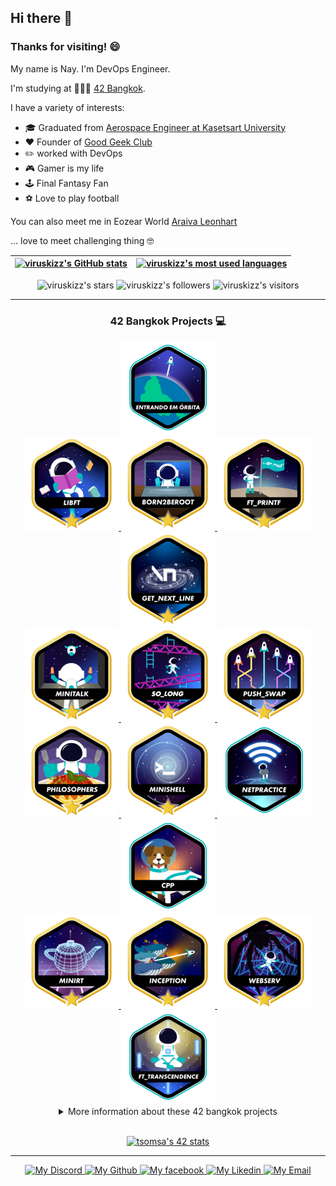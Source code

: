 <!--
[![Araiva Cover github image](https://raw.githubusercontent.com/viruskizz/viruskizz-myutils/main/Araiva%20Cover.png)](https://www.linkedin.com/in/araiva) -->

<!-- My profile coverage -->

## Hi there 👋

### Thanks for visiting! 😄

My name is Nay. I'm DevOps Engineer.

I'm studying at 👨🏻‍💻 [42 Bangkok](https://www.42bangkok.com/).

I have a variety of interests:

* 🎓  Graduated from [Aerospace Engineer at Kasetsart University]
* ❤️  Founder of [Good Geek Club]
* ✏️  worked with DevOps 
* 🎮  Gamer is my life
* 🕹️  Final Fantasy Fan
* ⚽  Love to play football

You can also meet me in Eozear World [Araiva Leonhart]

... love to meet challenging thing 🤓

| [![viruskizz's GitHub stats](https://github-readme-stats.vercel.app/api?username=viruskizz&count_private=true&show_icons=true&hide=issues&hide_border=true&theme=nightowl)](https://github.com/viruskizz?tab=repositories) | [![viruskizz's most used languages](https://github-readme-stats.vercel.app/api/top-langs/?username=viruskizz&layout=compact&hide_border=true&theme=nightowl)](https://github.com/viruskizz?tab=repositories) |
|:-:|:-:|

<p align="center">
    <img alt="viruskizz's stars" src="https://img.shields.io/github/stars/viruskizz?color=blueviolet" />
    <img alt="viruskizz's followers" src="https://img.shields.io/github/followers/viruskizz?color=blueviolet" />
    <img alt="viruskizz's visitors" src="https://komarev.com/ghpvc/?username=viruskizz&color=blueviolet&style=flat&label=visitors" />
</p>

---
<!-- 42 Profile -->

<div align="center">

### 42 Bangkok Projects 💻

<img alt="Enter orbit" src="https://raw.githubusercontent.com/viruskizz/viruskizz/main/42_badges/phase_onee.png" />
<br>
<a href="https://github.com/viruskizz/42bangkok-libft">
	<img alt="viruskizz push_swap" src="https://raw.githubusercontent.com/viruskizz/viruskizz/main/42_badges/libftm.png" />
</a>
<a href="https://github.com/viruskizz/42bangkok-Born2beroot">
	<img alt="viruskizz push_swap" src="https://raw.githubusercontent.com/viruskizz/viruskizz/main/42_badges/born2berootm.png" />
</a>
<a href="https://github.com/viruskizz/42bangkok-ft_printf">
	<img alt="viruskizz push_swap" src="https://raw.githubusercontent.com/viruskizz/viruskizz/main/42_badges/ft_printfm.png" />
</a>
<a href="https://github.com/viruskizz/42bangkok-get_next_line">
	<img alt="viruskizz push_swap" src="https://raw.githubusercontent.com/viruskizz/viruskizz/main/42_badges/get_next_linem.png" />
</a>
<br>
<a href="https://github.com/viruskizz/42bangkok-minitalk">
	<img alt="viruskizz minitalk" src="https://raw.githubusercontent.com/viruskizz/viruskizz/main/42_badges/minitalkm.png" />
</a>
<a href="https://github.com/viruskizz/42bangkok-so_long">
	<img alt="viruskizz so_long" src="https://raw.githubusercontent.com/viruskizz/viruskizz/main/42_badges/so_longm.png" />
</a>
<a href="https://github.com/viruskizz/42bangkok-push_swap">
	<img alt="viruskizz push_swap" src="https://raw.githubusercontent.com/viruskizz/viruskizz/main/42_badges/push_swapm.png" />
</a>
<br>
<a href="https://github.com/viruskizz/42bangkok-philosophers">
	<img alt="viruskizz philosophers" src="https://raw.githubusercontent.com/viruskizz/viruskizz/main/42_badges/philosophersm.png" />
</a>
<a href="https://github.com/viruskizz/42bangkok_minishell">
	<img alt="viruskizz minishell" src="https://raw.githubusercontent.com/viruskizz/viruskizz/main/42_badges/minishellm.png" />
</a>
<a href="https://github.com/viruskizz/42bangkok-netpractice">
	<img alt="viruskizz netpractice" src="https://raw.githubusercontent.com/viruskizz/viruskizz/main/42_badges/netpracticee.png" />
</a>
<a href="https://github.com/viruskizz/42bangkok-cpp_module">
	<img alt="viruskizz cpp module" src="https://raw.githubusercontent.com/viruskizz/viruskizz/main/42_badges/cppe.png" />
</a>
<br>
<a href="https://github.com/viruskizz/42bangkok-miniRT">
	<img alt="viruskizz miniRT" src="https://raw.githubusercontent.com/viruskizz/viruskizz/main/42_badges/minirtm.png" />
</a>
<a href="https://github.com/viruskizz/42bangkok-inception">
	<img alt="viruskizz inception" src="https://raw.githubusercontent.com/viruskizz/viruskizz/main/42_badges/inceptionm.png" />
</a>
<a href="https://github.com/viruskizz/42bangkok-webserv">
	<img alt="viruskizz webserv" src="https://raw.githubusercontent.com/viruskizz/viruskizz/main/42_badges/webservm.png" />
</a>
<br>
<a href="https://github.com/viruskizz/42bangkok-ft_trancendence">
	<img alt="viruskizz transcendence" src="https://raw.githubusercontent.com/viruskizz/viruskizz/main/42_badges/ft_transcendencee.png" />
</a>
<br>

<details>
<summary>More information about these 42 bangkok projects</summary>

| Rank | Project           | Language | Grade| Description                                                             |
|:----:|-------------------|----------|------|-------------------------------------------------------------------------|
|  0   | [libft]           | C        | 125% | Create a library of basic functions.                                    |
|  1   | [get_next_line]   | C        | 125% | Read a single line from a file descriptor, can be used in a loop.       |
|  1   | [ft_printf]       | C        | 125% | Recode the standard C library function, printf.                         |
|  1   | [born2beroot]     | Linux    | 125% | Create a virtual machine to host a Debian server.                       |
|  2   | [minitalk]        | C        | 125% | create communication between 2 programe, server and client.             |
|  2   | [so_long]         | C        | 125% | Create a 2D graphic game like classic 90's era.                         |
|  2   | [push_swap]       | C        | 125% | Sort a list of random integers in the least amount of moves possible.   |
|  3   | [philosophers]    | C        | 125% | Solve the dining philosophers problem with semaphores.                  |
|  3   | [minishell]       | C        | 125% | Create a minitature shell program. Team project.                        |
|  4   | [net_practice]    | N/A      | 100% | Solve IP addressing and network issues in a training interface.         |
|  4   | [Cpp_Modules]     | C++      | 100% | Create a series of small C++ programs.                                  |
|  4   | [MiniRT]          | C        | 115% | Create the beautiful world of Raytracing.                               |
|  5   | [Inception]       | Linux    | 125% | Create multiple docker container to deploy your wordpress server.       |
|  5   | [Webserv]         | C++      | WIP  | Create your own HTTP server like Ngnix                                  |
|  6   | [ft_transcendence]| HTML,TS,SQL | WIP | Create online 2 players pingpong game.                                |

</details>

<br>

[![tsomsa's 42 stats](https://badge42.vercel.app/api/v2/cl2qdagib001109mf8ctr4tg3/stats?cursusId=21&coalitionId=undefined)](https://github.com/JaeSeoKim/badge42)

</div>

---
<!-- Connection -->

<p align="center">
	
  <a href="https://discordapp.com/users/306980438004727808">
		<img alt="My Discord" src="https://img.shields.io/badge/Discord-5865F2?style=flat&logo=discord&logoColor=white" />
	</a>
	
<a href="https://github.com/viruskizz/">
		<img alt="My Github" src="https://img.shields.io/badge/GitHub-100000?style=flat&logo=github&logoColor=white" />
	</a>
  <a href="https://www.facebook.com/araiva.viruskizz/">
		<img alt="My facebook" src="https://img.shields.io/badge/Facebook-1877F2?style=flat&logo=facebook&logoColor=white" />
	</a>
  <a href="https://www.linkedin.com/in/araiva/">
		<img alt="My Likedin" src="https://img.shields.io/badge/LinkedIn-0077B5?style=flat&logo=linkedin&logoColor=white" />
	</a>
  <a href="mailto:kizzaraiva@gmail.com">
		<img alt="My Email" src="https://img.shields.io/badge/Gmail-D14836?style=flat&logo=gmail&logoColor=white" />
	</a>
</p>


<!-- Link Referrence -->

[Aerospace Engineer at Kasetsart University]: https://eu.finalfantasyxiv.com/lodestone/character/34434658/
[Good Geek Club]: https://www.facebook.com/good.geek.community
[Araiva Leonhart]: https://eu.finalfantasyxiv.com/lodestone/character/34434658/
[Araiva#1851]: https://discordapp.com/users/306980438004727808

[42badge]: https://badge.mediaplus.ma/colorfulwaves/tsomsa?1337Badge=off

[libft]: https://github.com/mcombeau/42Bangkok-libft
[get_next_line]: https://github.com/mcombeau/42Bangkok-get_next_line
[ft_printf]: https://github.com/mcombeau/42Bangkok-ft_printf
[born2beroot]: https://github.com/mcombeau/42Bangkok-Born2beroot
[minitalk]: https://github.com/mcombeau/42bangkok-minitalk
[so_long]: https://github.com/mcombeau/42bangkok-so_long
[push_swap]: https://github.com/mcombeau/42bangkok-push_swap
[philosophers]: https://github.com/viruskizz/42bangkok-philosophers
[minishell]: https://github.com/viruskizz/42bangkok_minishell
[net_practice]: https://github.com/viruskizz/42bangkok-netpractice
[Cpp_Modules]: https://github.com/viruskizz/42bangkok-cpp_module
[miniRT]: https://github.com/viruskizz/42bangkok-miniRT
[inception]: https://github.com/viruskizz/42bangkok-inception
[Webserv]: https://github.com/viruskizz/42bangkok-webserv
[ft_transcendence]: https://github.com/viruskizz/42bangkok-ft_trancendence

[msTime]: https://wakatime.com/badge/user/4871f715-f781-4d1e-886c-72bdd622739c/project/d3a3be73-7e5a-455d-9f0d-009f9311e977.svg
[msTimeLink]: https://wakatime.com/badge/user/4871f715-f781-4d1e-886c-72bdd622739c/project/d3a3be73-7e5a-455d-9f0d-009f9311e977
